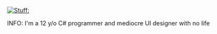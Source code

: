 [![Stuff:](https://github-readme-stats.vercel.app/api?username=ShootFirstAskQuestionsLater)](https://github.com/anuraghazra/github-readme-stats)

INFO:
I'm a 12 y/o C# programmer and mediocre UI designer with no life 
